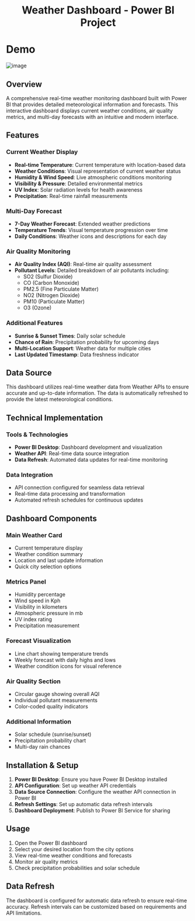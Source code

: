 
<div align="center">
  <h1>Weather Dashboard - Power BI Project</h1>
</div>

# Demo
![image](https://github.com/user-attachments/assets/4ec0bce7-d785-4615-8fbe-db526d5536bc)


## Overview

A comprehensive real-time weather monitoring dashboard built with Power BI that provides detailed meteorological information and forecasts. This interactive dashboard displays current weather conditions, air quality metrics, and multi-day forecasts with an intuitive and modern interface.

## Features

### Current Weather Display
- **Real-time Temperature**: Current temperature with location-based data
- **Weather Conditions**: Visual representation of current weather status
- **Humidity & Wind Speed**: Live atmospheric conditions monitoring
- **Visibility & Pressure**: Detailed environmental metrics
- **UV Index**: Solar radiation levels for health awareness
- **Precipitation**: Real-time rainfall measurements

### Multi-Day Forecast
- **7-Day Weather Forecast**: Extended weather predictions
- **Temperature Trends**: Visual temperature progression over time
- **Daily Conditions**: Weather icons and descriptions for each day

### Air Quality Monitoring
- **Air Quality Index (AQI)**: Real-time air quality assessment
- **Pollutant Levels**: Detailed breakdown of air pollutants including:
  - SO2 (Sulfur Dioxide)
  - CO (Carbon Monoxide)
  - PM2.5 (Fine Particulate Matter)
  - NO2 (Nitrogen Dioxide)
  - PM10 (Particulate Matter)
  - O3 (Ozone)

### Additional Features
- **Sunrise & Sunset Times**: Daily solar schedule
- **Chance of Rain**: Precipitation probability for upcoming days
- **Multi-Location Support**: Weather data for multiple cities
- **Last Updated Timestamp**: Data freshness indicator

## Data Source

This dashboard utilizes real-time weather data from Weather APIs to ensure accurate and up-to-date information. The data is automatically refreshed to provide the latest meteorological conditions.

## Technical Implementation

### Tools & Technologies
- **Power BI Desktop**: Dashboard development and visualization
- **Weather API**: Real-time data source integration
- **Data Refresh**: Automated data updates for real-time monitoring

### Data Integration
- API connection configured for seamless data retrieval
- Real-time data processing and transformation
- Automated refresh schedules for continuous updates

## Dashboard Components

### Main Weather Card
- Current temperature display
- Weather condition summary
- Location and last update information
- Quick city selection options

### Metrics Panel
- Humidity percentage
- Wind speed in Kph
- Visibility in kilometers
- Atmospheric pressure in mb
- UV index rating
- Precipitation measurement

### Forecast Visualization
- Line chart showing temperature trends
- Weekly forecast with daily highs and lows
- Weather condition icons for visual reference

### Air Quality Section
- Circular gauge showing overall AQI
- Individual pollutant measurements
- Color-coded quality indicators

### Additional Information
- Solar schedule (sunrise/sunset)
- Precipitation probability chart
- Multi-day rain chances

## Installation & Setup

1. **Power BI Desktop**: Ensure you have Power BI Desktop installed
2. **API Configuration**: Set up weather API credentials
3. **Data Source Connection**: Configure the weather API connection in Power BI
4. **Refresh Settings**: Set up automatic data refresh intervals
5. **Dashboard Deployment**: Publish to Power BI Service for sharing

## Usage

1. Open the Power BI dashboard
2. Select your desired location from the city options
3. View real-time weather conditions and forecasts
4. Monitor air quality metrics
5. Check precipitation probabilities and solar schedule

## Data Refresh

The dashboard is configured for automatic data refresh to ensure real-time accuracy. Refresh intervals can be customized based on requirements and API limitations.
